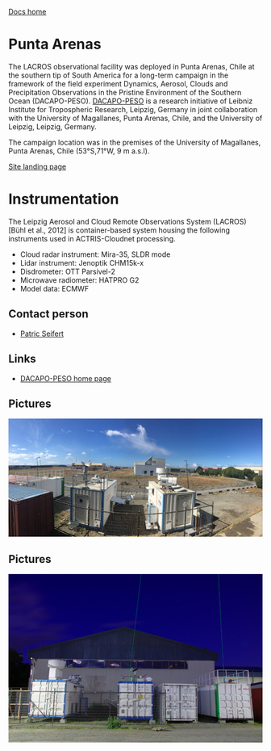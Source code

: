 [Docs home](https://docs.cloudnet.fmi.fi)

# Punta Arenas

The LACROS observational facility was deployed in Punta Arenas, Chile at the southern tip of South America for a long-term campaign 
in the framework of the field experiment Dynamics, Aerosol, Clouds and Precipitation Observations in the Pristine Environment of the Southern Ocean (DACAPO-PESO). 
[DACAPO-PESO](https://dacapo.tropos.de/) is a research initiative of Leibniz Institute for Tropospheric Research, Leipzig, Germany in joint collaboration with 
the University of Magallanes, Punta Arenas, Chile, and the University of Leipzig, Leipzig, Germany. 

The campaign location was in the premises of the University of Magallanes, Punta Arenas, Chile (53°S,71°W, 9 m a.s.l).

[Site landing page](https://cloudnet.fmi.fi/site/punta-arenas)

# Instrumentation

The Leipzig Aerosol and Cloud Remote Observations System (LACROS) [Bühl et al., 2012] is  container-based system housing the following instruments
used in ACTRIS-Cloudnet processing. 
* Cloud radar instrument: Mira-35, SLDR mode
* Lidar instrument: Jenoptik CHM15k-x
* Disdrometer: OTT Parsivel-2
* Microwave radiometer: HATPRO G2
* Model data: ECMWF

## Contact person

* [Patric Seifert](mailto:seifert@tropos.de)

## Links

* [DACAPO-PESO home page](https://dacapo.tropos.de/)

## Pictures

![](../img/PuntaArenas1.jpg)

## Pictures

![](../img/PuntaArenas2.jpg)
